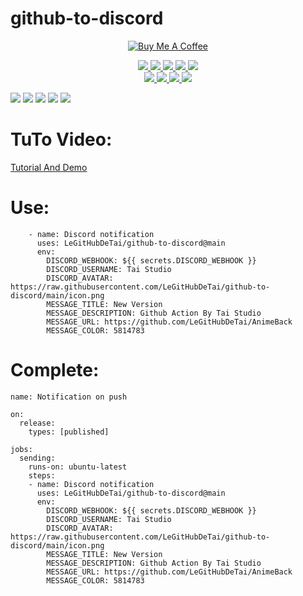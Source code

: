 # github-to-discord
<p align='center'>
  <a href="https://buymeacoffee.com/taistudio" target="_blank"><img src="https://www.buymeacoffee.com/assets/img/custom_images/yellow_img.png" alt="Buy Me A Coffee"></a>
</p>
<p align="center">
    <a href="https://tai-studio.ml/">
        <img src="https://img.shields.io/github/v/release/LeGitHubDeTai/github-to-discord">
        <img src="https://img.shields.io/website?url=https://tai-studio.ml/">
        <img src="https://img.shields.io/github/release-date/LeGitHubDeTai/github-to-discord">
        <img src="https://img.shields.io/github/license/LeGitHubDeTai/github-to-discord">
     </a>
     <a href="https://discord.gg/Sd9afX9jNU">
       <img src="https://img.shields.io/discord/756920945691721759">
     </a>
     <br/>
     <a href="https://www.youtube.com/watch?v=MX3XQ6rgV78">
       <img src="https://img.shields.io/youtube/views/MX3XQ6rgV78?style=social">
     </a>
     <a href="https://github.com/LeGitHubDeTai/">
       <img src="https://img.shields.io/github/followers/LeGitHubDeTai?style=social">
     </a>
     <a href="https://www.youtube.com/channel/UCZiVWB8_UNH4NLzr7XbaI8A">
       <img src="https://img.shields.io/youtube/channel/subscribers/UCZiVWB8_UNH4NLzr7XbaI8A?style=social">
     </a>
     <a href="https://github.com/LeGitHubDeTai/github-to-discord">
       <img src="https://img.shields.io/github/stars/LeGitHubDeTai/github-to-discord?style=social">
     </a>
</p>
<img src="https://raw.githubusercontent.com/LeGitHubDeTai/github-to-discord/main/assets/copy%20link.PNG">
<img src="https://raw.githubusercontent.com/LeGitHubDeTai/github-to-discord/main/assets/create%20new%20webhook%20in%20discord.PNG">
<img src="https://raw.githubusercontent.com/LeGitHubDeTai/github-to-discord/main/assets/add%20new%20secret.PNG">
<img src="https://raw.githubusercontent.com/LeGitHubDeTai/github-to-discord/main/assets/copy%20and%20paste%20your%20webhook.PNG">
<img src="https://raw.githubusercontent.com/LeGitHubDeTai/github-to-discord/main/assets/discord.PNG">

# TuTo Video:
<a href="https://youtu.be/MX3XQ6rgV78">Tutorial And Demo</a>

# Use:
```
    - name: Discord notification
      uses: LeGitHubDeTai/github-to-discord@main
      env:
        DISCORD_WEBHOOK: ${{ secrets.DISCORD_WEBHOOK }}
        DISCORD_USERNAME: Tai Studio
        DISCORD_AVATAR: https://raw.githubusercontent.com/LeGitHubDeTai/github-to-discord/main/icon.png
        MESSAGE_TITLE: New Version
        MESSAGE_DESCRIPTION: Github Action By Tai Studio
        MESSAGE_URL: https://github.com/LeGitHubDeTai/AnimeBack
        MESSAGE_COLOR: 5814783
```
# Complete:
```
name: Notification on push

on:
  release:
    types: [published]

jobs:
  sending:
    runs-on: ubuntu-latest
    steps:
    - name: Discord notification
      uses: LeGitHubDeTai/github-to-discord@main
      env:
        DISCORD_WEBHOOK: ${{ secrets.DISCORD_WEBHOOK }}
        DISCORD_USERNAME: Tai Studio
        DISCORD_AVATAR: https://raw.githubusercontent.com/LeGitHubDeTai/github-to-discord/main/icon.png
        MESSAGE_TITLE: New Version
        MESSAGE_DESCRIPTION: Github Action By Tai Studio
        MESSAGE_URL: https://github.com/LeGitHubDeTai/AnimeBack
        MESSAGE_COLOR: 5814783
```
